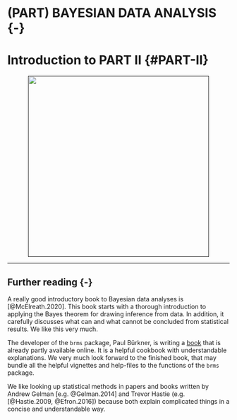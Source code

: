 # (PART) BAYESIAN DATA ANALYSIS {-}

# Introduction to PART II {#PART-II}

<a href="" target="_blank"><img src="images/part_II.jpg" width="410" style="display: block; margin: auto;" /></a>

------

## Further reading {-} 
A really good introductory book to Bayesian data analyses is [@McElreath.2020]. This book starts with a thorough introduction to applying the Bayes theorem for drawing inference from data. In addition, it carefully discusses what can and what cannot be concluded from statistical results. We like this very much.

The developer of the `brms` package, Paul Bürkner, is writing a [book](http://paulbuerkner.com/software/brms-book/) that is already partly available online. It is a helpful cookbook with understandable explanations. We very much look forward to the finished book, that may bundle all the helpful vignettes and help-files to the functions of the `brms` package. 

We like looking up statistical methods in papers and books written by Andrew Gelman [e.g. @Gelman.2014] and Trevor Hastie (e.g. [@Hastie.2009, @Efron.2016]) because both explain complicated things in a concise and understandable way.  
